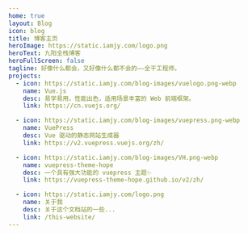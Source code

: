 ```yaml
---
home: true
layout: Blog
icon: blog
title: 博客主页
heroImage: https://static.iamjy.com/logo.png
heroText: 九阳全栈博客
heroFullScreen: false
tagline: 好像什么都会，又好像什么都不会的——全干工程师。
projects:
  - icon: https://static.iamjy.com/blog-images/vuelogo.png-webp
    name: Vue.js
    desc: 易学易用，性能出色，适用场景丰富的 Web 前端框架。
    link: https://cn.vuejs.org/

  - icon: https://static.iamjy.com/blog-images/vuepress.png-webp
    name: VuePress
    desc: Vue 驱动的静态网站生成器
    link: https://v2.vuepress.vuejs.org/zh/

  - icon: https://static.iamjy.com/blog-images/VH.png-webp
    name: vuepress-theme-hope
    desc: 一个具有强大功能的 vuepress 主题✨
    link: https://vuepress-theme-hope.github.io/v2/zh/

  - icon: https://static.iamjy.com/logo.png
    name: 关于我
    desc: 关于这个文档站的一些...
    link: /this-website/
---
```

